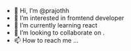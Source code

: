 - 👋 Hi, I’m @prajothh
- 👀 I’m interested in fromtend developer
- 🌱 I’m currently learning react
- 💞️ I’m looking to collaborate on .
- 📫 How to reach me ...

<!---
prajothh/prajothh is a ✨ special ✨ repository because its `README.md` (this file) appears on your GitHub profile.
You can click the Preview link to take a look at your changes.
--->
